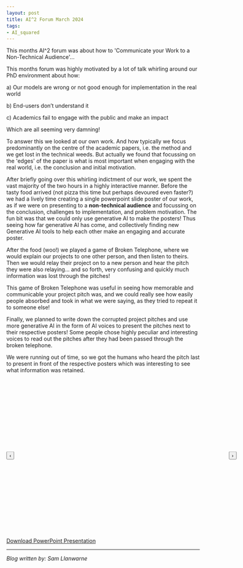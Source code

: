 ```yaml
---
layout: post
title: AI^2 Forum March 2024
tags:
- AI_squared
---
```


This months AI^2 forum was about how to 'Communicate your Work to a Non-Technical Audience'...

This months forum was highly motivated by a lot of talk whirling around our PhD environment about how:

a) Our models are wrong or not good enough for implementation in the real world

b) End-users don’t understand it

c) Academics fail to engage with the public and make an impact

Which are all seeming very damning!

To answer this we looked at our own work. And how typically we focus predominantly on the centre of the academic papers, i.e. the method and we get lost in the technical weeds. But actually we found that focussing on the 'edges' of the paper is what is most important when engaging with the real world, i.e. the conclusion and initial motivation.

After briefly going over this whirling indictment of our work, we spent the vast majority of the two hours in a highly interactive manner. Before the tasty food arrived (not pizza this time but perhaps devoured even faster?) we had a lively time creating a single powerpoint slide poster of our work, as if we were on presenting to a **non-technical audience** and focussing on the conclusion, challenges to implementation, and problem motivation. The fun bit was that we could only use generative AI to make the posters! Thus seeing how far generative AI has come, and collectively finding new Generative AI tools to help each other make an engaging and accurate poster.

After the food (woo!) we played a game of Broken Telephone, where we would explain our projects to one other person, and then listen to theirs. Then we would relay their project on to a new person and hear the pitch they were also relaying... and so forth, very confusing and quickly much information was lost through the pitches!

This game of Broken Telephone was useful in seeing how memorable and communicable your project pitch was, and we could really see how easily people absorbed and took in what we were saying, as they tried to repeat it to someone else!

Finally, we planned to write down the corrupted project pitches and use more generative AI in the form of AI voices to present the pitches next to their respective posters! Some people chose highly peculiar and interesting voices to read out the pitches after they had been passed through the broken telephone.

We were running out of time, so we got the humans who heard the pitch last to present in front of the respective posters which was interesting to see what information was retained.

<div id="slideshow" style="position: relative; width: 600px; height: 400px;">
  <img src="/images/AI_Squared_Mar2024/Slide1.JPG" style="width: 100%; display: none;">
  <img src="/images/AI_Squared_Mar2024/Slide2.JPG" style="width: 100%; display: none;">
  <img src="/images/AI_Squared_Mar2024/Slide3.JPG" style="width: 100%; display: none;">
  <!-- Add more images as needed -->
  <button id="leftButton" style="position: absolute; left: 0; top: 50%; transform: translateY(-50%);">‹</button>
  <button id="rightButton" style="position: absolute; right: 0; top: 50%; transform: translateY(-50%);">›</button>
</div>

<script>
var currentSlide = 0;
var slides = document.querySelectorAll('#slideshow img');

function showSlide(index) {
  slides[currentSlide].style.display = 'none';
  currentSlide = index;
  if (currentSlide < 0) currentSlide = slides.length - 1;  // Wrap around to last slide if index is negative
  if (currentSlide >= slides.length) currentSlide = 0;  // Wrap around to first slide if index exceeds count
  slides[currentSlide].style.display = 'block';
}

document.getElementById('leftButton').onclick = function() {
  showSlide(currentSlide - 1);
};

document.getElementById('rightButton').onclick = function() {
  showSlide(currentSlide + 1);
};

window.onload = function() {
  showSlide(0); // Initialize slideshow with the first slide
};
</script>

[Download PowerPoint Presentation](https://github.com/leeds-ai-cdt/leeds-ai-cdt.github.io/raw/main/images/AI_Squared_Mar2024/AI_Squared_Mar2024.pptx)

---

*Blog written by: Sam Llanwarne*
